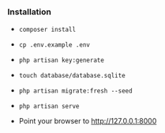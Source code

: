 ### Installation

-   `composer install`

-   `cp .env.example .env`

-   `php artisan key:generate`

-   `touch database/database.sqlite`

-   `php artisan migrate:fresh --seed`

-   `php artisan serve`

*   Point your browser to http://127.0.0.1:8000
